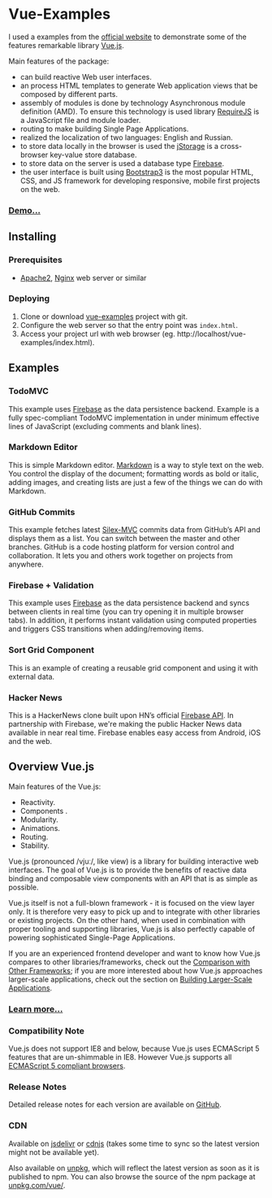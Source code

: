 # Vue-Examples

I used a examples from the <a href="http://vuejs.org/examples/" target="_blank">official website</a>
to demonstrate some of the features remarkable library [Vue.js](http://vuejs.org/). 

Main features of the package:

- can build reactive Web user interfaces.
- an process HTML templates to generate Web application views that be composed by different parts.
- assembly of modules is done by technology Asynchronous module definition (AMD). 
To ensure this technology is used library [RequireJS]( http://requirejs.org/ ) 
is a JavaScript file and module loader.
- routing to make building Single Page Applications.
- realized the localization of two languages: English and Russian.
- to store data locally in the browser is used the [jStorage]( https://github.com/andris9/jStorage ) 
is a cross-browser key-value store database.
- to store data on the server is used a database type [Firebase](https://www.firebase.com/).
- the user interface is built using [Bootstrap3]( http://getbootstrap.com/ ) is the most popular HTML, CSS, 
and JS framework for developing responsive, mobile first projects on the web.

### [Demo...](https://vue-examples-4878a.firebaseapp.com/#!/)

## Installing

### Prerequisites

- [Apache2](https://httpd.apache.org/download.cgi), [Nginx](http://nginx.org/en/) web server or similar

### Deploying

1. Clone or download [vue-examples](https://github.com/bsa-git/vue-examples/) project with git.
2. Configure the web server so that the entry point was `index.html`.
3. Access your project url with web browser (eg. http://localhost/vue-examples/index.html).

## Examples

### TodoMVC

This example uses [Firebase](https://www.firebase.com/) as the data persistence backend. 
Example is a fully spec-compliant TodoMVC implementation in under minimum effective 
lines of JavaScript (excluding comments and blank lines).

### Markdown Editor

This is simple Markdown editor. [Markdown](http://daringfireball.net/projects/markdown/) 
is a way to style text on the web. You control the display of the document; 
formatting words as bold or italic, adding images, and creating lists are just a 
few of the things we can do with Markdown.

### GitHub Commits

This example fetches latest [Silex-MVC]( https://github.com/bsa-git/silex-mvc/ ) 
commits data from GitHub’s API and displays 
them as a list. You can switch between the master and other branches. 
GitHub is a code hosting platform for version control and collaboration. 
It lets you and others work together on projects from anywhere.

### Firebase + Validation

This example uses [Firebase](https://www.firebase.com/) as the data persistence 
backend and syncs between clients in real time (you can try opening it in multiple browser tabs). 
In addition, it performs instant validation using computed properties and triggers 
CSS transitions when adding/removing items.

### Sort Grid Component

This is an example of creating a reusable grid component and using it with external data.

### Hacker News

This is a HackerNews clone built upon HN’s official [Firebase API]( https://github.com/HackerNews/API ).
In partnership with Firebase, we're making the public Hacker News data available 
in near real time. Firebase enables easy access from Android, iOS and the web.

## Overview Vue.js

Main features of the Vue.js:

- Reactivity.
- Components .
- Modularity.
- Animations.
- Routing.
- Stability.

Vue.js (pronounced /vjuː/, like view) is a library for building interactive web interfaces. 
The goal of Vue.js is to provide the benefits of reactive data binding and composable 
view components with an API that is as simple as possible.

Vue.js itself is not a full-blown framework - it is focused on the view layer only. 
It is therefore very easy to pick up and to integrate with other libraries or 
existing projects. On the other hand, when used in combination with proper tooling 
and supporting libraries, Vue.js is also perfectly capable of powering sophisticated 
Single-Page Applications.

If you are an experienced frontend developer and want to know how Vue.js compares 
to other libraries/frameworks, check out the [Comparison with Other Frameworks](http://vuejs.org/guide/comparison.html); 
if you are more interested about how Vue.js approaches larger-scale applications, 
check out the section on [Building Larger-Scale Applications](http://vuejs.org/guide/application.html).

### [Learn more...](http://blog.evanyou.me/2015/10/25/vuejs-re-introduction/)

### Compatibility Note

Vue.js does not support IE8 and below, because Vue.js uses ECMAScript 5 features 
that are un-shimmable in IE8. However Vue.js supports all [ECMAScript 5 compliant browsers](http://caniuse.com/#feat=es5).

### Release Notes

Detailed release notes for each version are available on [GitHub](https://github.com/vuejs/vue/releases).

### CDN
Available on [jsdelivr](http://cdn.jsdelivr.net/vue/1.0.26/vue.min.js) or 
[cdnjs](http://cdnjs.cloudflare.com/ajax/libs/vue/1.0.26/vue.min.js) 
(takes some time to sync so the latest version might not be available yet).

Also available on [unpkg](https://unpkg.com/vue/dist/vue.min.js), 
which will reflect the latest version as soon as it is published to npm. 
You can also browse the source of the npm package at [unpkg.com/vue/](https://unpkg.com/vue/).


